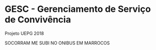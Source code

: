 # GESC - Gerenciamento de Serviço de Convivência
Projeto UEPG 2018

SOCORRAM ME SUBI NO ONIBUS EM MARROCOS
